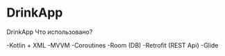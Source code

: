 # DrinkApp
DrinkApp
Что использовано?

-Kotlin + XML
-MVVM
-Coroutines
-Room (DB)
-Retrofit (REST Api)
-Glide
